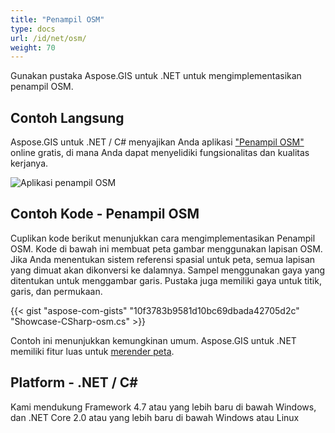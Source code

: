 ```yaml
---
title: "Penampil OSM"
type: docs
url: /id/net/osm/
weight: 70
---
```


Gunakan pustaka Aspose.GIS untuk .NET untuk mengimplementasikan penampil OSM.

## **Contoh Langsung**

Aspose.GIS untuk .NET / C# menyajikan Anda aplikasi ["Penampil OSM"](https://products.aspose.app/gis/viewer/osm) online gratis, di mana Anda dapat menyelidiki fungsionalitas dan kualitas kerjanya.

![Aplikasi penampil OSM](viewer.png)

## **Contoh Kode - Penampil OSM**

Cuplikan kode berikut menunjukkan cara mengimplementasikan Penampil OSM. Kode di bawah ini membuat peta gambar menggunakan lapisan OSM. Jika Anda menentukan sistem referensi spasial untuk peta, semua lapisan yang dimuat akan dikonversi ke dalamnya.
Sampel menggunakan gaya yang ditentukan untuk menggambar garis. Pustaka juga memiliki gaya untuk titik, garis, dan permukaan.

{{< gist "aspose-com-gists" "10f3783b9581d10bc69dbada42705d2c" "Showcase-CSharp-osm.cs" >}}

Contoh ini menunjukkan kemungkinan umum. Aspose.GIS untuk .NET memiliki fitur luas untuk [merender peta](https://docs.aspose.com/gis/net/map-rendering/).

## **Platform - .NET / C#**

Kami mendukung Framework 4.7 atau yang lebih baru di bawah Windows, dan .NET Core 2.0 atau yang lebih baru di bawah Windows atau Linux
